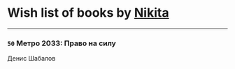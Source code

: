 # Wish list of books by [Nikita](http://vk.com/id100684315)
---

### `50` Метро 2033: Право на силу
Денис Шабалов


